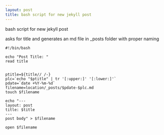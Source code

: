 ```yaml
---
layout: post
title: bash script for new jekyll post
---
```

bash script for new jekyll post

asks for title and generates an md file in _posts folder with proper naming
```
#!/bin/bash

echo "Post Title: "
read title


ptitle=${title// /-}
plc=`echo "$ptitle" | tr '[:upper:]' '[:lower:]'`
pdate=`date +%Y-%m-%d`
filename=location/_posts/$pdate-$plc.md
touch $filename

echo "---
layout: post
title: $title
---
post body" > $filename

open $filename

```
